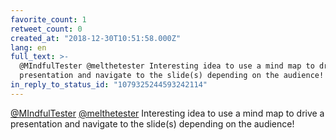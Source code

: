 ```yaml
---
favorite_count: 1
retweet_count: 0
created_at: "2018-12-30T10:51:58.000Z"
lang: en
full_text: >-
  @MIndfulTester @melthetester Interesting idea to use a mind map to drive a
  presentation and navigate to the slide(s) depending on the audience!
in_reply_to_status_id: "1079325244593242114"
---
```


[@MIndfulTester](https://twitter.com/MIndfulTester)
[@melthetester](https://twitter.com/melthetester) Interesting idea to use a mind
map to drive a presentation and navigate to the slide(s) depending on the
audience!
